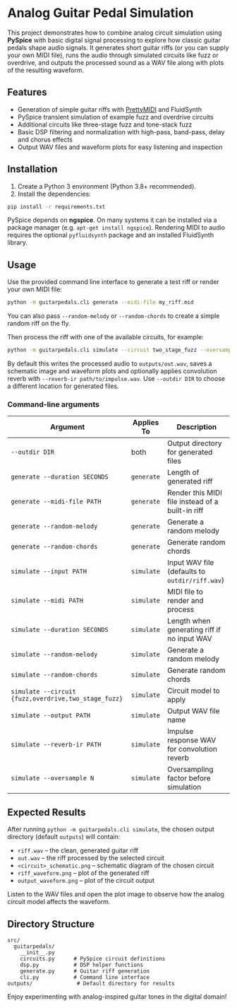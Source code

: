 # Analog Guitar Pedal Simulation

This project demonstrates how to combine analog circuit simulation using **PySpice** with basic digital signal processing to explore how classic guitar pedals shape audio signals. It generates short guitar riffs (or you can supply your own MIDI file), runs the audio through simulated circuits like fuzz or overdrive, and outputs the processed sound as a WAV file along with plots of the resulting waveform.

## Features

- Generation of simple guitar riffs with [PrettyMIDI](https://github.com/craffel/pretty-midi) and FluidSynth
- PySpice transient simulation of example fuzz and overdrive circuits
- Additional circuits like three-stage fuzz and tone-stack fuzz
- Basic DSP filtering and normalization with high-pass, band-pass,
  delay and chorus effects
- Output WAV files and waveform plots for easy listening and inspection

## Installation

1. Create a Python 3 environment (Python 3.8+ recommended).
2. Install the dependencies:

```bash
pip install -r requirements.txt
```

PySpice depends on **ngspice**. On many systems it can be installed via a package manager (e.g. `apt-get install ngspice`). Rendering MIDI to audio requires the optional `pyfluidsynth` package and an installed FluidSynth library.

## Usage

Use the provided command line interface to generate a test riff or render your
own MIDI file:

```bash
python -m guitarpedals.cli generate --midi-file my_riff.mid
```
You can also pass `--random-melody` or `--random-chords` to create a simple
random riff on the fly.

Then process the riff with one of the available circuits, for example:

```bash
python -m guitarpedals.cli simulate --circuit two_stage_fuzz --oversample 2
```

By default this writes the processed audio to `outputs/out.wav`, saves a schematic image and waveform plots and optionally applies convolution reverb with `--reverb-ir path/to/impulse.wav`. Use `--outdir DIR` to choose a different location for generated files.

### Command-line arguments

| Argument | Applies To | Description |
|----------|------------|-------------|
| `--outdir DIR` | both | Output directory for generated files |
| `generate --duration SECONDS` | `generate` | Length of generated riff |
| `generate --midi-file PATH` | `generate` | Render this MIDI file instead of a built-in riff |
| `generate --random-melody` | `generate` | Generate a random melody |
| `generate --random-chords` | `generate` | Generate random chords |
| `simulate --input PATH` | `simulate` | Input WAV file (defaults to `outdir/riff.wav`) |
| `simulate --midi PATH` | `simulate` | MIDI file to render and process |
| `simulate --duration SECONDS` | `simulate` | Length when generating riff if no input WAV |
| `simulate --random-melody` | `simulate` | Generate a random melody |
| `simulate --random-chords` | `simulate` | Generate random chords |
| `simulate --circuit {fuzz,overdrive,two_stage_fuzz}` | `simulate` | Circuit model to apply |
| `simulate --output PATH` | `simulate` | Output WAV file name |
| `simulate --reverb-ir PATH` | `simulate` | Impulse response WAV for convolution reverb |
| `simulate --oversample N` | `simulate` | Oversampling factor before simulation |

## Expected Results

After running `python -m guitarpedals.cli simulate`, the chosen output directory (default `outputs`) will contain:

- `riff.wav` – the clean, generated guitar riff
- `out.wav` – the riff processed by the selected circuit
- `<circuit>_schematic.png` – schematic diagram of the chosen circuit
- `riff_waveform.png` – plot of the generated riff
- `output_waveform.png` – plot of the circuit output

Listen to the WAV files and open the plot image to observe how the analog circuit model affects the waveform.

## Directory Structure

```
src/
  guitarpedals/
    __init__.py
    circuits.py      # PySpice circuit definitions
    dsp.py           # DSP helper functions
    generate.py      # Guitar riff generation
    cli.py           # Command line interface
outputs/              # Default directory for results
```

Enjoy experimenting with analog-inspired guitar tones in the digital domain!
